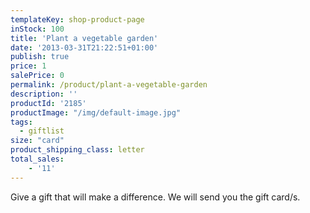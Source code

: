```yaml
---
templateKey: shop-product-page
inStock: 100
title: 'Plant a vegetable garden'
date: '2013-03-31T21:22:51+01:00'
publish: true
price: 1
salePrice: 0
permalink: /product/plant-a-vegetable-garden
description: ''
productId: '2185'
productImage: "/img/default-image.jpg"
tags:
  - giftlist
size: "card"
product_shipping_class: letter
total_sales:
    - '11'
---
```

Give a gift that will make a difference. We will send you the gift card/s.